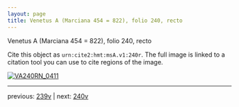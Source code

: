 ```yaml
---
layout: page
title: Venetus A (Marciana 454 = 822), folio 240, recto
---
```


Venetus A (Marciana 454 = 822), folio 240, recto

Cite this object as `urn:cite2:hmt:msA.v1:240r`.  The full image is linked to a citation tool you can use to cite regions of the image.

[![VA240RN_0411](http://www.homermultitext.org/iipsrv?IIIF=/project/homer/pyramidal/deepzoom/hmt/vaimg/2017a/VA240RN_0411.tif/full/800,/0/default.jpg)](http://www.homermultitext.org/ict2/?urn=urn:cite2:hmt:vaimg.2017a:VA240RN_0411) 

---

previous:  [239v](../239v/) | next: [240v](../240v/)